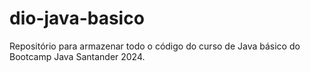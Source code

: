 # dio-java-basico
Repositório para armazenar todo o código do curso de Java básico do Bootcamp Java Santander 2024.
